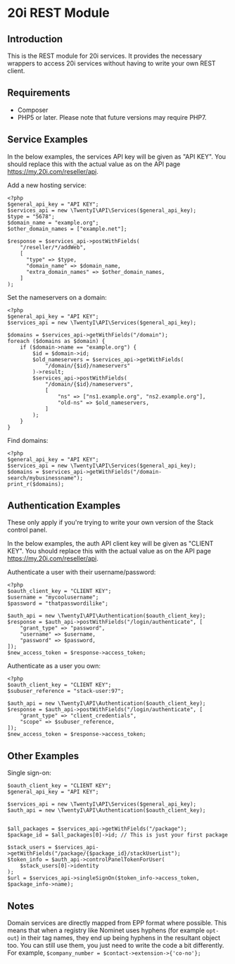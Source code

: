 20i REST Module
===============

Introduction
------------

This is the REST module for 20i services. It provides the necessary wrappers to
access 20i services without having to write your own REST client.

Requirements
------------

* Composer
* PHP5 or later. Please note that future versions may require PHP7.

Service Examples
----------------

In the below examples, the services API key will be given as "API KEY". You
should replace this with the actual value as on the API page
https://my.20i.com/reseller/api.

Add a new hosting service:

```
<?php
$general_api_key = "API KEY";
$services_api = new \TwentyI\API\Services($general_api_key);
$type = "5678";
$domain_name = "example.org";
$other_domain_names = ["example.net"];

$response = $services_api->postWithFields(
    "/reseller/*/addWeb",
    [
      "type" => $type,
      "domain_name" => $domain_name,
      "extra_domain_names" => $other_domain_names,
    ]
);
```

Set the nameservers on a domain:

```
<?php
$general_api_key = "API KEY";
$services_api = new \TwentyI\API\Services($general_api_key);

$domains = $services_api->getWithFields("/domain");
foreach ($domains as $domain) {
    if ($domain->name == "example.org") {
        $id = $domain->id;
        $old_nameservers = $services_api->getWithFields(
            "/domain/{$id}/nameservers"
        )->result;
        $services_api->postWithFields(
            "/domain/{$id}/nameservers",
            [
                "ns" => ["ns1.example.org", "ns2.example.org"],
                "old-ns" => $old_nameservers,
            ]
        );
    }
}
```

Find domains:

```
<?php
$general_api_key = "API KEY";
$services_api = new \TwentyI\API\Services($general_api_key);
$domains = $services_api->getWithFields("/domain-search/mybusinessname");
print_r($domains);
```

Authentication Examples
-----------------------

These only apply if you're trying to write your own version of the Stack control
panel.

In the below examples, the auth API client key will be given as "CLIENT KEY".
You should replace this with the actual value as on the API page
https://my.20i.com/reseller/api.

Authenticate a user with their username/password:

```
<?php
$oauth_client_key = "CLIENT KEY";
$username = "mycoolusername";
$password = "thatpasswordilike";

$auth_api = new \TwentyI\API\Authentication($oauth_client_key);
$response = $auth_api->postWithFields("/login/authenticate", [
    "grant_type" => "password",
    "username" => $username,
    "password" => $password,
]);
$new_access_token = $response->access_token;
```

Authenticate as a user you own:

```
<?php
$oauth_client_key = "CLIENT KEY";
$subuser_reference = "stack-user:97";

$auth_api = new \TwentyI\API\Authentication($oauth_client_key);
$response = $auth_api->postWithFields("/login/authenticate", [
    "grant_type" => "client_credentials",
    "scope" => $subuser_reference,
]);
$new_access_token = $response->access_token;
```

Other Examples
--------------

Single sign-on:

```
$oauth_client_key = "CLIENT KEY";
$general_api_key = "API KEY";

$services_api = new \TwentyI\API\Services($general_api_key);
$auth_api = new \TwentyI\API\Authentication($oauth_client_key);


$all_packages = $services_api->getWithFields("/package");
$package_id = $all_packages[0]->id; // This is just your first package

$stack_users = $services_api->getWithFields("/package/{$package_id}/stackUserList");
$token_info = $auth_api->controlPanelTokenForUser(
    $stack_users[0]->identity
);
$url = $services_api->singleSignOn($token_info->access_token, $package_info->name);
```

Notes
-----

Domain services are directly mapped from EPP format where possible. This means
that when a registry like Nominet uses hyphens (for example `opt-out`) in their
tag names, they end up being hyphens in the resultant object too. You can still
use them, you just need to write the code a bit differently. For example,
`$company_number = $contact->extension->{'co-no'};`
